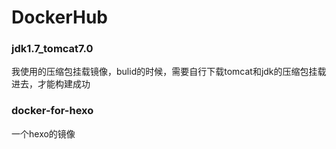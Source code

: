 # DockerHub
### jdk1.7_tomcat7.0

我使用的压缩包挂载镜像，bulid的时候，需要自行下载tomcat和jdk的压缩包挂载进去，才能构建成功

### docker-for-hexo

一个hexo的镜像